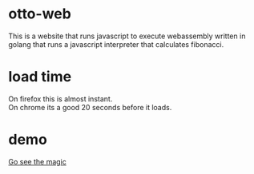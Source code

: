 # otto-web
 This is a website that runs javascript to execute webassembly written in golang that runs a javascript interpreter that calculates fibonacci.

# load time
On firefox this is almost instant.  
On chrome its a good 20 seconds before it loads.

# demo
[Go see the magic](https://agitated-tesla-9f4163.netlify.com/)